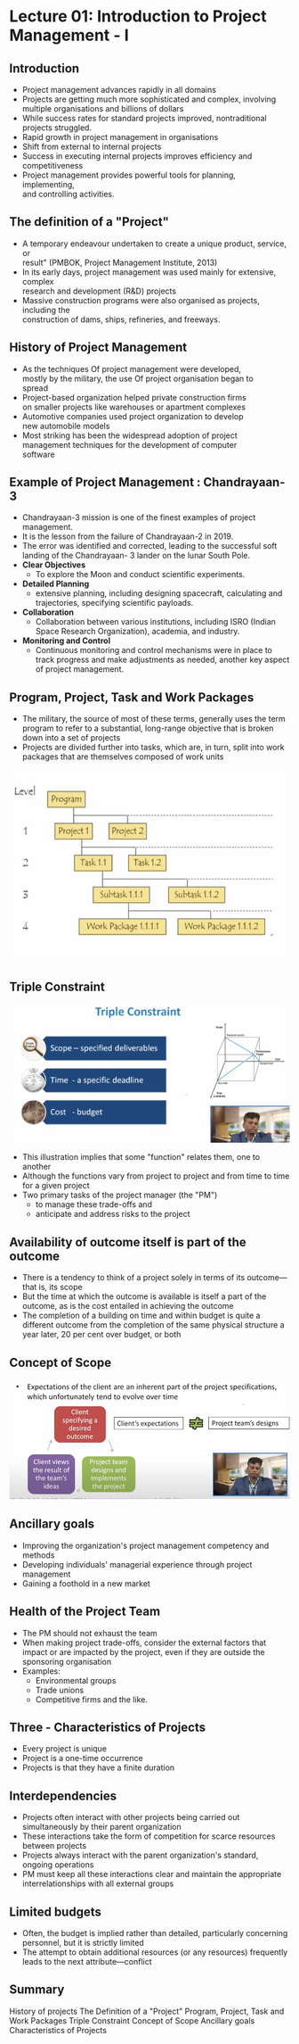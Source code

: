 # Lecture 01: Introduction to Project Management - I

## Introduction

* Project management advances rapidly in all domains
* Projects are getting much more sophisticated and complex, involving  
multiple organisations and billions of dollars
* While success rates for standard projects improved, nontraditional  
projects struggled.
* Rapid growth in project management in organisations
* Shift from external to internal projects
* Success in executing internal projects improves efficiency and  
competitiveness
* Project management provides powerful tools for planning, implementing,  
and controlling activities.

## The definition of a "Project"

* A temporary endeavour undertaken to create a unique product, service, or  
result" (PMBOK, Project Management Institute, 2013)
* In its early days, project management was used mainly for extensive, complex  
research and development (R&D) projects
* Massive construction programs were also organised as projects, including the  
construction of dams, ships, refineries, and freeways.

## History of Project Management

* As the techniques Of project management were developed,  
mostly by the military, the use Of project organisation began to  
spread
* Project-based organization helped private construction firms  
on smaller projects like warehouses or apartment complexes  
* Automotive companies used project organization to develop  
new automobile models
* Most striking has been the widespread adoption of project  
management techniques for the development of computer  
software

## Example of Project Management : Chandrayaan-3

* Chandrayaan-3 mission is one of the finest
examples of project management.
* It is the lesson from the failure of Chandrayaan-2
in 2019.
* The error was identified and corrected, leading to
the successful soft landing of the Chandrayaan-
3 lander on the lunar South Pole.
* **Clear Objectives**
    * To explore the Moon and conduct scientific
experiments.
* **Detailed Planning**
    * extensive planning, including designing spacecraft, calculating and trajectories,
specifying scientific payloads.
* **Collaboration**
    * Collaboration between various institutions,
including ISRO (Indian Space Research
Organization), academia, and industry.
* **Monitoring and Control**
    * Continuous monitoring and control mechanisms
were in place to track progress and make
adjustments as needed, another key aspect of
project management.

## Program, Project, Task and Work Packages

* The military, the source of most of these terms,
generally uses the term program to refer to a
substantial, long-range objective that is broken
down into a set of projects
* Projects are divided further into tasks, which are, in
turn, split into work packages that are themselves
composed of work units

![alt text](image.png)

## Triple Constraint

![alt text](image-1.png)

* This illustration implies that some "function" relates
them, one to another
* Although the functions vary from project to project
and from time to time for a given project
* Two primary tasks of the project manager (the
"PM")
    * to manage these trade-offs and
    * anticipate and address risks to the project


## Availability of outcome itself is part of the outcome

* There is a tendency to think of a project solely
in terms of its outcome—that is, its scope
* But the time at which the outcome is available
is itself a part of the outcome, as is the cost
entailed in achieving the outcome
* The completion of a building on time and
within budget is quite a different outcome from
the completion of the same physical structure a
year later, 20 per cent over budget, or both

## Concept of Scope

![alt text](image-2.png)

## Ancillary goals

* Improving the organization's project management competency and methods
* Developing individuals' managerial experience through project management
* Gaining a foothold in a new market

## Health of the Project Team

* The PM should not exhaust the team
* When making project trade-offs, consider the
external factors that impact or are impacted by the
project, even if they are outside the sponsoring
organisation
* Examples:
    * Environmental groups
    * Trade unions
    * Competitive firms and the like.

## Three - Characteristics of Projects

* Every project is unique
* Project is a one-time occurrence
* Projects is that they have a finite duration

## Interdependencies
* Projects often interact with other projects being carried out simultaneously by their parent organization
* These interactions take the form of competition for
scarce resources between projects
* Projects always interact with the parent organization's standard, ongoing operations
* PM must keep all these interactions clear and maintain the appropriate interrelationships with all external groups

## Limited budgets

* Often, the budget is implied rather than detailed,
particularly concerning personnel, but it is strictly limited
* The attempt to obtain additional resources (or any
resources) frequently leads to the next attribute—conflict

## Summary

History of projects
The Definition of a "Project"
Program, Project, Task and Work Packages
Triple Constraint
Concept of Scope
Ancillary goals
Characteristics of Projects